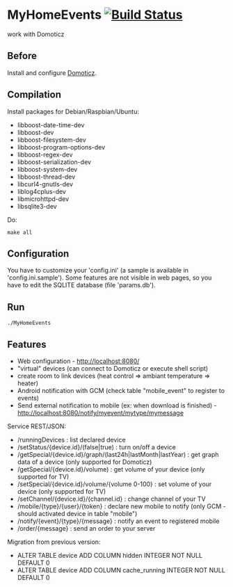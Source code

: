# MyHomeEvents [![Build Status](https://travis-ci.org/Teka101/MyHomeEvents.svg?branch=master)](https://travis-ci.org/Teka101/MyHomeEvents)
work with Domoticz


Before
------

Install and configure [Domoticz](http://www.domoticz.com/).

Compilation
-----------
Install packages for Debian/Raspbian/Ubuntu:
* libboost-date-time-dev
* libboost-dev
* libboost-filesystem-dev
* libboost-program-options-dev
* libboost-regex-dev
* libboost-serialization-dev
* libboost-system-dev
* libboost-thread-dev
* libcurl4-gnutls-dev
* liblog4cplus-dev
* libmicrohttpd-dev
* libsqlite3-dev

Do:

	make all

Configuration
-------------
You have to customize your 'config.ini' (a sample is available in 'config.ini.sample').
Some features are not visible in web pages, so you have to edit the SQLITE database (file 'params.db').

Run
---
	./MyHomeEvents

Features
--------
* Web configuration - [http://localhost:8080/](http://localhost:8080/)
* "virtual" devices (can connect to Domoticz or execute shell script)
* create room to link devices (heat control => ambiant temperature => heater)
* Android notification with GCM (check table "mobile_event" to register to events)
* Send external notification to mobile (ex: when download is finished) - [http://localhost:8080/notify/myevent/mytype/mymessage](http://localhost:8080/notify/myevent/mytype/mymessage)


Service REST/JSON:
* /runningDevices : list declared device
* /setStatus/{device.id}/(false|true) : turn on/off a device
* /getSpecial/{device.id}/graph/(last24h|lastMonth|lastYear) : get graph data of a device (only supported for Domoticz)
* /getSpecial/{device.id}/volume) : get volume of your device (only supported for TV)
* /setSpecial/{device.id}/volume/{volume 0-100} : set volume of your device (only supported for TV)
* /setChannel/{device.id}/{channel.id} : change channel of your TV
* /mobile/{type}/{user}/{token} : declare new mobile to notify (only GCM - should activated device in table "mobile")
* /notify/{event}/{type}/{message} : notify an event to registered mobile
* /order/{message} : send an order to your server


Migration from previous version:
* ALTER TABLE device ADD COLUMN hidden INTEGER NOT NULL DEFAULT 0
* ALTER TABLE device ADD COLUMN cache_running INTEGER NOT NULL DEFAULT 0
